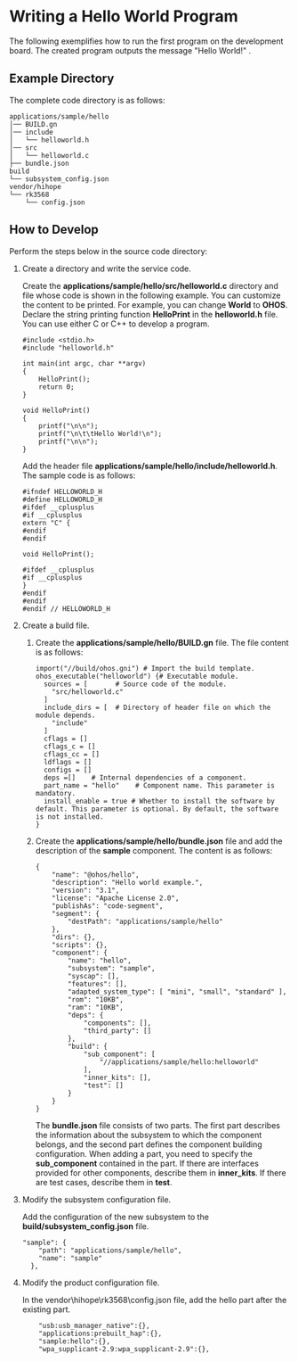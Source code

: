 # Writing a Hello World Program


The following exemplifies how to run the first program on the development board. The created program outputs the message "Hello World!" .


## Example Directory

The complete code directory is as follows:

  
```
applications/sample/hello
│── BUILD.gn
│── include
│   └── helloworld.h
│── src
│   └── helloworld.c
├── bundle.json
build
└── subsystem_config.json
vendor/hihope
└── rk3568
    └── config.json
```


## How to Develop

Perform the steps below in the source code directory:

1. Create a directory and write the service code.

   Create the **applications/sample/hello/src/helloworld.c** directory and file whose code is shown in the following example. You can customize the content to be printed. For example, you can change **World** to **OHOS**. Declare the string printing function **HelloPrint** in the **helloworld.h** file. You can use either C or C++ to develop a program.

     
   ```
   #include <stdio.h>
   #include "helloworld.h"
   
   int main(int argc, char **argv)
   {
       HelloPrint();
       return 0;
   }
   
   void HelloPrint()
   {
       printf("\n\n");
       printf("\n\t\tHello World!\n");
       printf("\n\n");
   }
   ```

   Add the header file **applications/sample/hello/include/helloworld.h**. The sample code is as follows:

     
   ```
   #ifndef HELLOWORLD_H
   #define HELLOWORLD_H
   #ifdef __cplusplus
   #if __cplusplus
   extern "C" {
   #endif
   #endif
   
   void HelloPrint();
   
   #ifdef __cplusplus
   #if __cplusplus
   }
   #endif
   #endif
   #endif // HELLOWORLD_H
   ```

2. Create a build file.

   1. Create the **applications/sample/hello/BUILD.gn** file. The file content is as follows:
         
       ```
       import("//build/ohos.gni") # Import the build template.
       ohos_executable("helloworld") {# Executable module.
         sources = [       # Source code of the module.
           "src/helloworld.c"
         ]
         include_dirs = [  # Directory of header file on which the module depends.
           "include" 
         ]
         cflags = []
         cflags_c = []
         cflags_cc = []
         ldflags = []
         configs = []
         deps =[]    # Internal dependencies of a component.
         part_name = "hello"    # Component name. This parameter is mandatory.
         install_enable = true # Whether to install the software by default. This parameter is optional. By default, the software is not installed.
       }
       ```
   2. Create the **applications/sample/hello/bundle.json** file and add the description of the **sample** component. The content is as follows:
         
       ```
       {
           "name": "@ohos/hello",
           "description": "Hello world example.",
           "version": "3.1",
           "license": "Apache License 2.0",
           "publishAs": "code-segment",
           "segment": {
               "destPath": "applications/sample/hello"
           },
           "dirs": {},
           "scripts": {},
           "component": {
               "name": "hello",
               "subsystem": "sample",
               "syscap": [],
               "features": [],
               "adapted_system_type": [ "mini", "small", "standard" ],
               "rom": "10KB",
               "ram": "10KB",
               "deps": {
                   "components": [],
                   "third_party": []
               },
               "build": {
                   "sub_component": [
                       "//applications/sample/hello:helloworld"
                   ],
                   "inner_kits": [],
                   "test": []
               }
           }
       }
       ```

       The **bundle.json** file consists of two parts. The first part describes the information about the subsystem to which the component belongs, and the second part defines the component building configuration. When adding a part, you need to specify the **sub_component** contained in the part. If there are interfaces provided for other components, describe them in **inner_kits**. If there are test cases, describe them in **test**.

3. Modify the subsystem configuration file.

   Add the configuration of the new subsystem to the **build/subsystem_config.json** file.

     
   ```
   "sample": {
       "path": "applications/sample/hello",
       "name": "sample"
     },
   ```

4. Modify the product configuration file.

     In the vendor\hihope\rk3568\config.json file, add the hello part after the existing part.
     
   ```
       "usb:usb_manager_native":{},
       "applications:prebuilt_hap":{},
       "sample:hello":{},
       "wpa_supplicant-2.9:wpa_supplicant-2.9":{},
   ```
